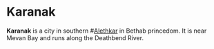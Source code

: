 # Karanak

**Karanak** is a city in southern #[Alethkar](locations/alethkar) in Bethab princedom. It is near Mevan Bay and runs along the Deathbend River.
